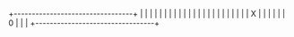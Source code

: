 +---------------------------------+
|                                 |
|                                 |
|                                 |
|                                 |
|                                 |
|                                 |
|                                 |
|                                 |
|                                 |
|                                 |
|                                 |
|         X                       |
|                                 |
|                                 |
|                     0           |
|                                 |
+---------------------------------+
